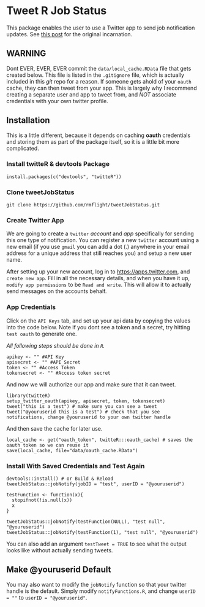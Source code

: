 # Tweet R Job Status

This package enables the user to use a Twitter app to send job notification updates. See [this post](http://rmflight.github.io/posts/2014/06/r_job_notifications_twitter.html) for the original incarnation.

## WARNING

Dont EVER, EVER, EVER commit the `data/local_cache.RData` file that gets created below. This file is listed in the `.gitignore` file, which is actually included in this *git* repo for a reason. If someone gets ahold of your `oauth` cache, they can then tweet from your app. This is largely why I recommend creating a separate user and app to tweet from, and *NOT* associate credentials with your own twitter profile.

## Installation

This is a little different, because it depends on caching **oauth** credentials and storing them as part of the package itself, so it is a little bit more complicated.

### Install twitteR & devtools Package

```
install.packages(c("devtools", "twitteR"))
```

### Clone tweetJobStatus

```
git clone https://github.com/rmflight/tweetJobStatus.git
```

### Create Twitter App

We are going to create a `twitter` *account* and *app* specifically for sending this one type of notification. You can register a new `twitter` account using a new email (if you use `gmail` you can add a dot (.) anywhere in your email address for a unique address that still reaches you) and setup a new user name. 

After setting up your new account, log in to https://apps.twitter.com, and `create new app`. Fill in all the necessary details, and when you have it up, `modify app permissions` to be `Read and write`. This will allow it to actually send messages on the accounts behalf.

### App Credentials

Click on the `API Keys` tab, and set up your api data by copying the values into the code below. Note if you dont see a token and a secret, try hitting `test oauth` to generate one.

*All following steps should be done in `R`.*

```
apikey <- "" #API Key
apisecret <- "" #API Secret
token <- "" #Access Token
tokensecret <- "" #Access token secret
```

And now we will authorize our app and make sure that it can tweet.

```
library(twitteR)
setup_twitter_oauth(apikey, apisecret, token, tokensecret)
tweet("this is a test") # make sure you can see a tweet
tweet("@youruserid this is a test") # check that you see notifications, change @youruserid to your own twitter handle
```

And then save the cache for later use.

```
local_cache <- get("oauth_token", twitteR:::oauth_cache) # saves the oauth token so we can reuse it
save(local_cache, file="data/oauth_cache.RData")
```

### Install With Saved Credentials and Test Again

```
devtools::install() # or Build & Reload
tweetJobStatus::jobNotify(jobID = "test", userID = "@youruserid")

testFunction <- function(x){
  stopifnot(!is.null(x))
  x
}

tweetJobStatus::jobNotify(testFunction(NULL), "test null", "@youruserid")
tweetJobStatus::jobNotify(testFunction(1), "test null", "@youruserid")
```

You can also add an argument `testTweet = TRUE` to see what the output looks like without actually sending tweets.

## Make @youruserid Default

You may also want to modify the `jobNotify` function so that your twitter handle is the default. Simply modify `notifyFunctions.R`, and change `userID = ""` to `userID = "@youruserid"`.